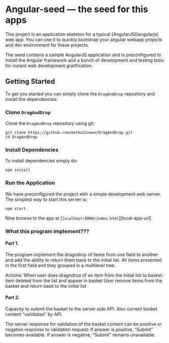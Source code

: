 # Angular-seed — the seed for this apps

This project is an application skeleton for a typical [AngularJS][angularjs] web app. You can use it
to quickly bootstrap your angular webapp projects and dev environment for these projects.

The seed contains a sample AngularJS application and is preconfigured to install the Angular
framework and a bunch of development and testing tools for instant web development gratification.

## Getting Started

To get you started you can simply clone the `DragAndDrop` repository and install the dependencies:


### Clone `DragAndDrop`

Clone the `DragAndDrop` repository using git:

```
git clone https://github.com/metko21neon/DragAndDrop.git
cd DragAndDrop
```

### Install Dependencies

To install dependencies simply do:

```
npm install
```

### Run the Application

We have preconfigured the project with a simple development web server. The simplest way to start
this server is:

```
npm start
```

Now browse to the app at [`localhost:8000/index.html`][local-app-url].

### What this program implement???

#### Part 1.

The program implement the dragndrop of items from one field to another and add the ability to return 
them back to the initial list. All items presented in the first field and they grouped in a multilevel
tree. 

Actions:
When user does dragndrop of an item from the initial list to basket: item deleted from the list 
	and appear in basket
User remove items from the basket and return back to the initial list
	
#### Part 2.

Capacity to submit the basket to the server side API. Also current basket content “valiidated” by API.

The server response for validation of the basket content can be positive or negative response to 
validation request:
If answer is positive, “Submit” becomes available.
If answer is negative, “Submit” remains unavailable.